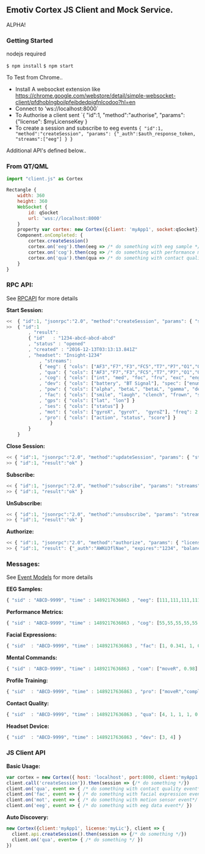 ## Emotiv Cortex JS Client and Mock Service.

ALPHA!

### Getting Started 

nodejs required

`$ npm install`
`$ npm start`

To Test from Chrome..

- Install A websocket extension like https://chrome.google.com/webstore/detail/simple-websocket-client/pfdhoblngboilpfeibdedpjgfnlcodoo?hl=en
- Connect to 'ws://localhost:8000`
- To Authorise a client sent `{ "id":1, "method":"authorise", "params": {"license": $myLicenseKey }
- To create a session and subscribe to eeg events `{ "id":1, "method":"createSession", "params": {"_auth":$auth_response_token, "streams":["eeg"] } }`

Additional API's defined below..

### From QT/QML

```javascript
import "client.js" as Cortex

Rectangle {
	width: 360
	height: 360
	WebSocket {
		id: qSocket
		url: 'wss://localhost:8000'
	}
	property var cortex: new Cortex({client: 'myApp1', socket:qSocket})
	Component.onCompleted: {
		cortex.createSession()
		cortex.on('eeg').then(eeg => /* do something with eeg sample */)
		cortex.on('cog').then(cog => /* do something with performance metrics */)
		cortex.on('qua').then(qua => /* do something with contact quality */)
	}
}
```


### RPC API: 

See [RPCAPI](/rpcapi.md) for more details

__Start Session:__
```javascript
<< 	{ "id":1, "jsonrpc":"2.0", "method":"createSession", "params": { "subscribe":["qua"], "_auth": "abc" } }
>> 	{ "id":1 
		, "result":  
     	{ "id"   : "1234-abcd-abcd-abcd"
     	, "status" : "opened"
     	, "created" : "2016-12-13T03:13:13.841Z"
     	, "headset": "Insight-1234" 
		 	, "streams": 
   			{ "eeg": { "cols": ["AF3","F7","F3","FC5","T7","P7","O1","O2","P8","T8","FC6","F4","F8","AF4"], "spec": ["float"], "freq": 128 }
   			, "qua": { "cols": ["AF3","F7","F3","FC5","T7","P7","O1","O2","P8","T8","FC6","F4","F8","AF4"], "spec": ["enum"],  "freq": 2 }
   			, "cog": { "cols": ["int", "med", "foc", "fru", "exc", "eng", "lex"], freq: 2 }
   			, "dev": { "cols": ["battery", "BT Signal"], "spec": ["enum"], "freq": 2, "enums": ["none", "poor", "fair", "good" ] }
   			, "pow": { "cols": ["alpha", "betaL", "betaL", "gamma", "delta"], "freq": 8 }
   			, "fac": { "cols": ["smile", "laugh", "clench", "frown", "suprise", "blink", "smirk_RL", "look_RL", "look_UD", "wink_RL" ], "freq": 2 }
   			, "gps": { "cols": ["lat", "lon"] }
   			, "ses": { "cols": ["status"] }
   			, "mot": { "cols": ["gyroX", "gyroY",  "gyroZ"], "freq": 2 }
   			, "pro": { "cols": ["action", "status", "score"] }
		 		}
     	}
   	}
```

__Close Session:__
```javascript
<< { "id":1, "jsonrpc":"2.0", "method":"updateSession", "params": { "status": "closed", "_auth": "abc" } }
>> { "id":1, "result":"ok" }
```

__Subscribe:__
```javascript
<< { "id":1, "jsonrpc":"2.0", "method":"subscribe", "params": "streams":["cog","eeg"], "_auth": "abc" } }
>> { "id":1, "result":"ok" }
```

__UnSubscribe:__
```javascript
<< { "id":1, "jsonrpc":"2.0", "method":"unsubscribe", "params": "streams":["cog","eeg"], "_auth": "abc" } }
>> { "id":1, "result":"ok" }
```

__Authorize:__
```javascript
<< { "id":1, "jsonrpc":"2.0", "method":"authorize", "params": { "license:"myLic1" } }
>> { "id":1, "result": {"_auth":"AWKU3flNae", "expires":"1234", "balance":10}}
```
### Messages: 
See [Event Models](/emotiv/cortex/wiki/events.md) for more details

__EEG Samples:__
```javascript
{ "sid" : "ABCD-9999", "time" : 1489217636863 , "eeg": [111,111,111,111,111] }
```

__Performance Metrics:__
```javascript
{ "sid" : "ABCD-9999", "time" : 1489217636863 , "cog": [55,55,55,55,55,55] }
```

__Facial Expressions:__
```javascript
{ "sid"  : "ABCD-9999", "time" : 1489217636863 , "fac": [1, 0.341, 1, 0.444, 0.555, 1] }
```

__Mental Commands:__
```javascript
{ "sid" : "ABCD-9999", "time" : 1489217636863 , "com": ["moveR", 0.98] }
```

__Profile Training:__
```javascript
{ "sid"  : "ABCD-9999", "time" : 1489217636863 , "pro": ["moveR","complete"] }
```

__Contact Quality:__
```javascript
{ "sid"  : "ABCD-9999", "time" : 1489217636863 , "qua": [4, 1, 1, 1, 0, 1]
```

__Headset Device:__
```javascript
{ "sid"  : "ABCD-9999", "time" : 1489217636863 , "dev": [3, 4] }
```

### JS Client API


__Basic Usage:__
```javascript
var cortex = new Cortex({ host: 'localhost', port:8000, client:'myApp1', license:'myLic1'})
client.call('createSession'}).then(session => {/* do something */})
client.on('qua', event => { /* do something with contact quality event*/} )
client.on('fac', event => { /* do something with facial expression event*/ })
client.on('mot', event => { /* do something with motion sensor event*/ })
client.on('eeg', event => { /* do something with eeg data event*/ })

```
__Auto Discovery:__
```javascript
new Cortex({client:'myApp1', license:'myLic'}, client => {
  client.api.createSession().then(session => {/* do something */})
  client.on('qua', event=> { /* do something */ })
})
```